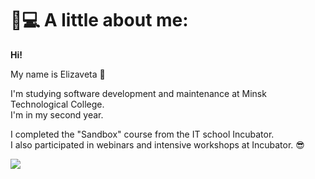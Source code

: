 <head>
 <h1> 🎀💻 A little about me:</h1>
</head>
<body>
  <p><b>Hi!</b></p>
  <p>My name is Elizaveta 👀</p>
  <p>I'm studying software development and maintenance at Minsk Technological College.
 <br> I'm in my second year.</p>
  <p> I completed the "Sandbox" course from the IT school Incubator. 
  <br>I also participated in webinars and intensive workshops at Incubator. 😎</p>
</body>

![](https://encrypted-tbn0.gstatic.com/images?q=tbn:ANd9GcT1YAGaP20dGNKppxEXdSg0ADBYbkp7QP5a9w&s)
